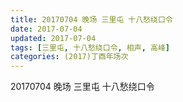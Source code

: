 ```yaml
---
title: 20170704 晚场 三里屯 十八愁绕口令
date: 2017-07-04
updated: 2017-07-04
tags: [三里屯, 十八愁绕口令, 相声, 高峰] 
categories: (2017)丁酉年场次 
---
```

20170704 晚场 三里屯 十八愁绕口令
